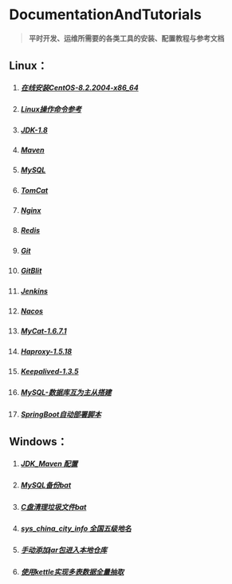 # DocumentationAndTutorials #

> #### 平时开发、运维所需要的各类工具的安装、配置教程与参考文档 ####

## Linux： ##

1. ##### [在线安装CentOS-8.2.2004-x86_64](Linux/在线安装CentOS-8.2.2004-x86_64.md) #####
2. ##### [Linux操作命令参考](Linux/Linux操作命令参考.md) #####
3. ##### [JDK-1.8](Linux/JDK-1.8.md) #####
4. ##### [Maven](Linux/Maven.md) #####
5. ##### [MySQL](Linux/MySQL.md) #####
6. ##### [TomCat](Linux/TomCat.md)  #####
7. ##### [Nginx](Linux/Nginx.md) #####
8. ##### [Redis](Linux/Redis.md) #####
9. ##### [Git](Linux/Git.md) #####
10. ##### [GitBlit](Linux/GitBlit.md) #####
11. ##### [Jenkins](Linux/Jenkins.md) #####
12. ##### [Nacos](Linux/Nacos.md) #####
13. ##### [MyCat-1.6.7.1](Linux/MyCat-1.6.7.1.md) #####
14. ##### [Haproxy-1.5.18](Linux/Haproxy-1.5.18.md) #####
15. ##### [Keepalived-1.3.5](Linux/Keepalived-1.3.5.md) #####
16. ##### [MySQL-数据库互为主从搭建](Linux/MySQL-Master-Slave.md) #####
17. ##### [SpringBoot自动部署脚本](Linux/SpringBoot自动部署脚本.md) #####

## Windows： ##
1. ##### [JDK_Maven 配置](Windows/JDK-Maven.md) #####
2. ##### [MySQL备份bat](Windows/MySQL备份bat.md)  #####
3. ##### [C盘清理垃圾文件bat](Windows/C盘清理垃圾文件bat.md)  #####
4. ##### [sys_china_city_info 全国五级地名](Windows/sys_china_city_info.sql) #####
5. ##### [手动添加jar包进入本地仓库](Windows/手动添加jar包进入本地仓库.md) #####
6. ##### [使用kettle实现多表数据全量抽取](Windows/使用kettle实现多表数据全量抽取/readMe.md) #####
